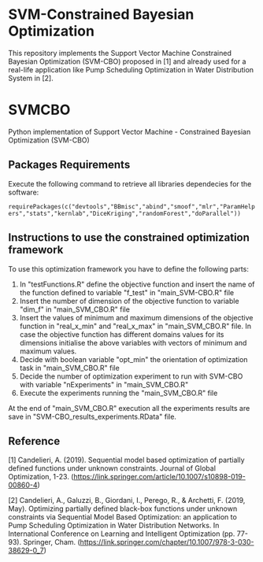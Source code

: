 # SVM-Constrained Bayesian Optimization 
This repository implements the Support Vector Machine Constrained Bayesian Optimization (SVM-CBO) proposed in [1] and already used for a real-life application like Pump Scheduling Optimization in Water Distribution System in [2].

# SVMCBO
Python implementation of Support Vector Machine - Constrained Bayesian Optimization (SVM-CBO)

## Packages Requirements
Execute the following command to retrieve all libraries dependecies for the software:

```requirePackages(c("devtools","BBmisc","abind","smoof","mlr","ParamHelpers","stats","kernlab","DiceKriging","randomForest","doParallel"))```


## Instructions to use the constrained optimization framework
To use this optimization framework you have to define the following parts:
1) In "testFunctions.R" define the objective function and insert the name of the function defined to variable "f_test" in "main_SVM-CBO.R" file
2) Insert the number of dimension of the objective function to variable "dim_f" in "main_SVM_CBO.R" file
3) Insert the values of minimum and maximum dimensions of the objective function in "real_x_min" and "real_x_max" in "main_SVM_CBO.R" file. In case the objective function has different domains values for its dimensions initialise the above variables with vectors of minimum and maximum values.
4) Decide with boolean variable "opt_min" the orientation of optimization task in "main_SVM_CBO.R" file 
5) Decide the number of optimization experiment to run with SVM-CBO with variable "nExperiments" in "main_SVM_CBO.R"
6) Execute the experiments running the "main_SVM_CBO.R" file

At the end of "main_SVM_CBO.R" execution all the experiments results are save in "SVM-CBO_results_experiments.RData" file.

## Reference
[1] Candelieri, A. (2019). Sequential model based optimization of partially defined functions under unknown constraints. Journal of Global Optimization, 1-23. (https://link.springer.com/article/10.1007/s10898-019-00860-4)

[2] Candelieri, A., Galuzzi, B., Giordani, I., Perego, R., & Archetti, F. (2019, May). Optimizing partially defined black-box functions under unknown constraints via Sequential Model Based Optimization: an application to Pump Scheduling Optimization in Water Distribution Networks. In International Conference on Learning and Intelligent Optimization (pp. 77-93). Springer, Cham. (https://link.springer.com/chapter/10.1007/978-3-030-38629-0_7)
